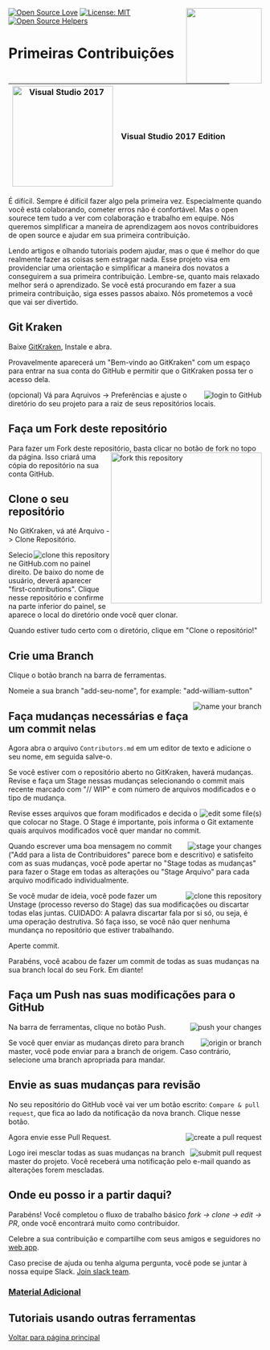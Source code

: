 [![Open Source Love](https://badges.frapsoft.com/os/v1/open-source.svg?v=103)](https://github.com/ellerbrock/open-source-badges/)
[<img align="right" width="150" src="https://firstcontributions.github.io/assets/gui-tool-tutorials/gitkraken-tutorial/join-slack-team.png">](https://join.slack.com/t/firstcontributors/shared_invite/zt-1hg51qkgm-Xc7HxhsiPYNN3ofX2_I8FA)
[![License: MIT](https://img.shields.io/badge/License-MIT-green.svg)](https://opensource.org/licenses/MIT)
[![Open Source Helpers](https://www.codetriage.com/roshanjossey/first-contributions/badges/users.svg)](https://www.codetriage.com/roshanjossey/first-contributions)


# Primeiras Contribuições

|<img alt="Visual Studio 2017" src="https://upload.wikimedia.org/wikipedia/commons/thumb/6/61/Visual_Studio_2017_logo_and_wordmark.svg/2000px-Visual_Studio_2017_logo_and_wordmark.svg.png" width="200">|Visual Studio 2017 Edition|
|---|---|

É difícil. Sempre é difícil fazer algo pela primeira vez. Especialmente quando você está colaborando, cometer erros não é confortável. Mas o open sourece tem tudo a ver com colaboração e trabalho em equipe. Nós queremos simplificar a maneira de aprendizagem aos novos contribuidores de open source e ajudar em sua primeira contribuição.

Lendo artigos e olhando tutoriais podem ajudar, mas o que é melhor do que realmente fazer as coisas sem estragar nada.
Esse projeto visa em providenciar uma orientação e simplificar a maneira dos novatos a conseguirem a sua primeira contribuição. 
Lembre-se, quanto mais relaxado melhor será o aprendizado. Se você está procurando em fazer a sua primeira contribuição, siga esses passos abaixo. Nós prometemos a você que vai ser divertido.



## Git Kraken

Baixe [GitKraken](https://www.gitkraken.com), Instale e abra.

Provavelmente aparecerá um "Bem-vindo ao GitKraken" com um espaço para entrar na sua conta do GitHub e permitir que o GitKraken possa ter o acesso dela. 


<img style="float: right;" src="https://firstcontributions.github.io/assets/gui-tool-tutorials/gitkraken-tutorial/gk-login.png" alt="login to GitHub" />

(opcional) Vá para Aqruivos -> Preferências e ajuste o diretório do seu projeto para a raiz de seus repositórios locais.


## Faça um Fork deste repositório

Para fazer um Fork deste repositório, basta clicar no botão de fork no topo da página.
<img align="right" width="300" src="https://firstcontributions.github.io/assets/gui-tool-tutorials/gitkraken-tutorial/fork.png" alt="fork this repository" />
Isso criará uma cópia do repositório na sua conta GitHub.


## Clone o seu repositório

No GitKraken, vá até Arquivo -> Clone Repositório.


<img style="float: right;" src="https://firstcontributions.github.io/assets/gui-tool-tutorials/gitkraken-tutorial/gk-clone.png" alt="clone this repository" />


Selecione GitHub.com no painel direito. De baixo do nome de usuário, deverá aparecer "first-contributions".  Clique nesse repositório e confirme na parte inferior do painel, se aparece o local do diretório onde você quer clonar.

Quando estiver tudo certo com o diretório, clique em "Clone o repositório!"


## Crie uma Branch

Clique o botão branch na barra de ferramentas. 

Nomeie a sua branch "add-seu-nome", for example: "add-william-sutton"

<img style="float: right;" src="https://firstcontributions.github.io/assets/gui-tool-tutorials/gitkraken-tutorial/gk-branch.png" alt="name your branch" />


## Faça mudanças necessárias e faça um commit nelas 

Agora abra o arquivo `Contributors.md` em um editor de texto e adicione o seu nome, em seguida salve-o.

Se você estiver com o repositório aberto no GitKraken, haverá mudanças.
Revise e faça um Stage nessas mudanças selecionando o commit mais recente marcado com "// WIP" e com número de arquivos modificados e o tipo de mudança.

<img style="float: right;" src="https://firstcontributions.github.io/assets/gui-tool-tutorials/gitkraken-tutorial/gk-edit.png" alt="edit some file(s)" />

Revise esses arquivos que foram modificados e decida o que colocar no Stage. O Stage é importante, pois informa o Git extamente quais arquivos modificados você quer mandar no commit.


<img style="float: right;" src="https://firstcontributions.github.io/assets/gui-tool-tutorials/gitkraken-tutorial/gk-stage.png" alt="stage your changes" />


Quando escrever uma boa mensagem no commit ("Add <seu-nome> para a lista de Contribuidores" parece bom e descritivo) e satisfeito com as suas mudanças, você pode apertar no "Stage todas as mudanças" para fazer o Stage em todas as alterações ou "Stage Arquivo" para cada arquivo modificado individualmente.


<img style="float: right;" src="https://firstcontributions.github.io/assets/gui-tool-tutorials/gitkraken-tutorial/gk-commit.png" alt="clone this repository" />


Se você mudar de ideia, você pode fazer um Unstage (processo reverso do Stage) das sua modificações ou discartar todas elas juntas.
CUIDADO: A palavra discartar fala por si só, ou seja, é uma operação destrutiva. Só faça isso, se você não quer nenhuma mundança no repositório que estiver trabalhando.

Aperte commit.

Parabéns, você acabou de fazer um commit de todas as suas mudanças na sua branch local do seu Fork. Em diante!


## Faça um Push nas suas modificações para o GitHub

<img style="float: right;" src="https://firstcontributions.github.io/assets/gui-tool-tutorials/gitkraken-tutorial/gk-push.png" alt="push your changes" />

Na barra de ferramentas, clique no botão Push.

<img style="float: right;" src="https://firstcontributions.github.io/assets/gui-tool-tutorials/gitkraken-tutorial/gk-origin.png" alt="origin or branch" />

Se você quer enviar as mudanças direto para branch master, você pode enviar para a branch de origem. Caso contrário, selecione uma branch apropriada para mandar.  


## Envie as suas mudanças para revisão

No seu repositório do GitHub você vai ver um botão escrito: `Compare & pull request`, que fica ao lado da notificação da nova branch. Clique nesse botão.

<img style="float: right;" src="https://firstcontributions.github.io/assets/gui-tool-tutorials/gitkraken-tutorial/compare-and-pull.png" alt="create a pull request" />

Agora envie esse Pull Request.

<img style="float: right;" src="https://firstcontributions.github.io/assets/gui-tool-tutorials/gitkraken-tutorial/submit-pull-request.png" alt="submit pull request" />

Logo irei mesclar todas as suas mudanças na branch master do projeto. Você receberá uma notificação pelo e-mail quando as alterações forem mescladas.

## Onde eu posso ir a partir daqui?

Parabéns! Você completou o fluxo de trabalho básico _fork -> clone -> edit -> PR_, onde você encontrará muito como contribuidor.

Celebre a sua contribuição e compartilhe com seus amigos e seguidores no [web app](https://firstcontributions.github.io/#social-share).

Caso precise de ajuda ou tenha alguma pergunta, você pode se juntar à nossa equipe Slack. [Join slack team](https://join.slack.com/t/firstcontributors/shared_invite/zt-1hg51qkgm-Xc7HxhsiPYNN3ofX2_I8FA).


### [Material Adicional](../additional-material/git_workflow_scenarios/additional-material.md)


## Tutoriais usando outras ferramentas
[Voltar para página principal](https://github.com/firstcontributions/first-contributions#tutorials-using-other-tools)
